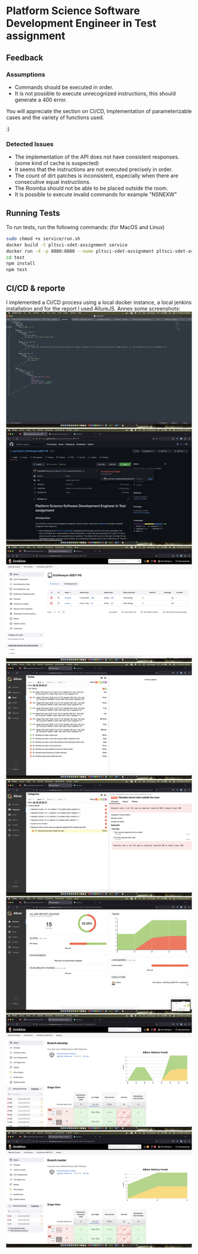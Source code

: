 
# Platform Science Software Development Engineer in Test assignment


## Feedback
### Assumptions
- Commands should be executed in order.
- It is not possible to execute unrecognized instructions, this should generate a 400 error.

You will appreciate the section on CI/CD, Implementation of parameterizable cases and the variety of functions used.

:)
### Detected Issues

- The implementation of the API does not have consistent responses. (some kind of cache is suspected)
- It seems that the instructions are not executed precisely in order.
- The count of dirt patches is inconsistent, especially when there are consecutive equal instructions.
- The Roomba should not be able to be placed outside the room.
- It is possible to execute invalid commands for example "NSNEXW"
## Running Tests

To run tests, run the following commands: (for MacOS and Linux)
```bash
sudo chmod +x service/run.sh
docker build -t pltsci-sdet-assignment service
docker run -d -p 8080:8080 --name pltsci-sdet-assignment pltsci-sdet-assignment
cd test
npm install
npm test
```


## CI/CD & reporte
I implemented a CI/CD process using a local docker instance, a local jenkins installation and for the report I used AllureJS. Annex some screenshots:
![App Screenshot](https://github.com/isopropilick/EricPereyra-SDET-PS/raw/master/Screenshots/CICD-1.png)
![App Screenshot](https://github.com/isopropilick/EricPereyra-SDET-PS/raw/master/Screenshots/CICD-2.png)
![App Screenshot](https://github.com/isopropilick/EricPereyra-SDET-PS/raw/master/Screenshots/CICD-3.png)
![App Screenshot](https://github.com/isopropilick/EricPereyra-SDET-PS/raw/master/Screenshots/CICD-4.png)
![App Screenshot](https://github.com/isopropilick/EricPereyra-SDET-PS/raw/master/Screenshots/CICD-5.png)
![App Screenshot](https://github.com/isopropilick/EricPereyra-SDET-PS/raw/master/Screenshots/CICD-6.png)
![App Screenshot](https://github.com/isopropilick/EricPereyra-SDET-PS/raw/master/Screenshots/CICD-7.png)
![App Screenshot](https://github.com/isopropilick/EricPereyra-SDET-PS/raw/master/Screenshots/CICD-8.png)

